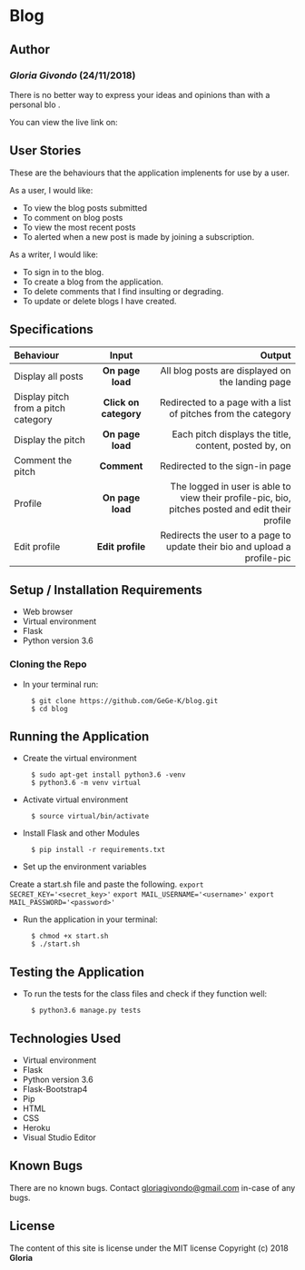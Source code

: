 # Blog

## Author
### *Gloria Givondo* (24/11/2018)
There is no better way to express your ideas and opinions than with a personal blo .

You can view the live link on: 

## User Stories
These are the behaviours that the application implenents for use by a user.

As a user, I would like: 

* To view the blog posts submitted
* To comment on blog posts
* To view the most recent posts
* To alerted when a new post is made by joining a subscription.

As a writer, I would like: 
* To sign in to the blog.
* To create a blog from the application.
* To delete comments that I find insulting or degrading.
* To update or delete blogs I have created.

## Specifications
| Behaviour | Input | Output |
| :---------------- | :---------------: | ------------------: |
| Display all posts | **On page load** | All blog posts are displayed on the landing page |
| Display pitch from a pitch category | **Click on category** | Redirected to a page with a list of pitches from the category |
| Display the pitch | **On page load** | Each pitch displays the title, content, posted by, on |
| Comment the pitch | **Comment** | Redirected to the sign-in page |
|Profile| **On page load**|The logged in user is able to view their profile-pic, bio, pitches posted and edit their profile|
| Edit profile | **Edit profile** | Redirects the user to a page to update their bio and upload a profile-pic|

## Setup / Installation Requirements
* Web browser
* Virtual environment
* Flask
* Python version 3.6


### Cloning the Repo
* In your terminal run:

        $ git clone https://github.com/GeGe-K/blog.git
        $ cd blog

## Running the Application 
* Create the virtual environment

        $ sudo apt-get install python3.6 -venv
        $ python3.6 -m venv virtual

* Activate virtual environment

        $ source virtual/bin/activate

* Install Flask and other Modules

        $ pip install -r requirements.txt

* Set up the environment variables
        
Create a start.sh file and paste the following.
`export SECRET_KEY='<secret_key>'`
`export MAIL_USERNAME='<username>'`
`export MAIL_PASSWORD='<password>'`

* Run the application in your terminal:

        $ chmod +x start.sh
        $ ./start.sh

## Testing the Application 
* To run the tests for the class files and check if they function well:

        $ python3.6 manage.py tests

## Technologies Used
* Virtual environment
* Flask
* Python version 3.6
* Flask-Bootstrap4
* Pip
* HTML
* CSS
* Heroku
* Visual Studio Editor

## Known Bugs
There are no known bugs. Contact gloriagivondo@gmail.com in-case of any bugs.

## License
The content of this site is license under the MIT license
Copyright (c) 2018 **Gloria**

